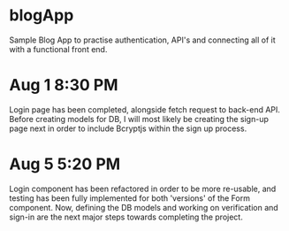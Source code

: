 # blogApp
Sample Blog App to practise authentication, API's and connecting all of it with a functional front end.

# Aug 1 8:30 PM
Login page has been completed, alongside fetch request to back-end API. Before creating models for DB, I will most likely be creating the sign-up page next in order to include Bcryptjs within the sign up process.

# Aug 5 5:20 PM
Login component has been refactored in order to be more re-usable, and testing has been fully implemented for both 'versions' of the Form component. Now, defining the DB models and working on verification and sign-in are the next major steps towards completing the project.